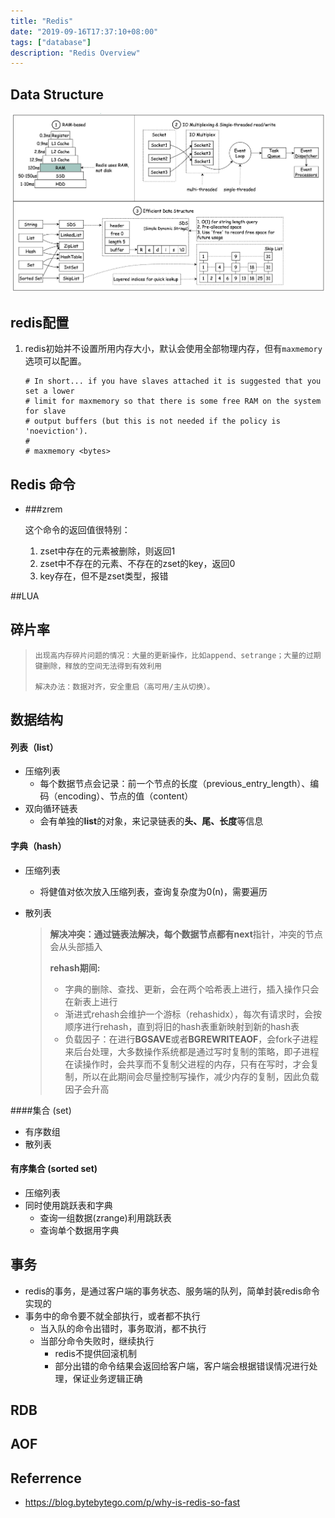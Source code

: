 ```yaml
---
title: "Redis"
date: "2019-09-16T17:37:10+08:00"
tags: ["database"]
description: "Redis Overview"
---
```


## Data Structure
![redis data structure](/images/redis_data_structure.png)

## redis配置

1. redis初始并不设置所用内存大小，默认会使用全部物理内存，但有`maxmemory`选项可以配置。

   ```
   # In short... if you have slaves attached it is suggested that you set a lower
   # limit for maxmemory so that there is some free RAM on the system for slave
   # output buffers (but this is not needed if the policy is 'noeviction').
   #
   # maxmemory <bytes>
   ```


## Redis 命令

- ###zrem

  这个命令的返回值很特别：

  1. zset中存在的元素被删除，则返回1
  2. zset中不存在的元素、不存在的zset的key，返回0
  3. key存在，但不是zset类型，报错

##LUA



## 碎片率

>     出现高内存碎片问题的情况：大量的更新操作，比如append、setrange；大量的过期键删除，释放的空间无法得到有效利用 
>
>     解决办法：数据对齐，安全重启（高可用/主从切换）。

## 数据结构

#### 列表（list）

- 压缩列表
  - 每个数据节点会记录：前一个节点的长度（previous_entry_length）、编码（encoding）、节点的值（content）
- 双向循环链表
  - 会有单独的**list**的对象，来记录链表的**头、尾、长度**等信息

#### 字典（hash）

- 压缩列表
  
  - 将健值对依次放入压缩列表，查询复杂度为0(n)，需要遍历
  
- 散列表

  > **解决冲突：**通过链表法解决，每个数据节点都有**next**指针，冲突的节点会从头部插入
  >
  > **rehash期间:**
  >
  > - 字典的删除、查找、更新，会在两个哈希表上进行，插入操作只会在新表上进行
  > - 渐进式rehash会维护一个游标（rehashidx），每次有请求时，会按顺序进行rehash，直到将旧的hash表重新映射到新的hash表
  > - 负载因子：在进行**BGSAVE**或者**BGREWRITEAOF**，会fork子进程来后台处理，大多数操作系统都是通过写时复制的策略，即子进程在读操作时，会共享而不复制父进程的内存，只有在写时，才会复制，所以在此期间会尽量控制写操作，减少内存的复制，因此负载因子会升高

####集合 (set)

- 有序数组
- 散列表

#### 有序集合 (sorted set)

- 压缩列表
- 同时使用跳跃表和字典
  - 查询一组数据(zrange)利用跳跃表
  - 查询单个数据用字典

## 事务

- redis的事务，是通过客户端的事务状态、服务端的队列，简单封装redis命令实现的
- 事务中的命令要不就全部执行，或者都不执行
  - 当入队的命令出错时，事务取消，都不执行
  - 当部分命令失败时，继续执行
    - redis不提供回滚机制
    - 部分出错的命令结果会返回给客户端，客户端会根据错误情况进行处理，保证业务逻辑正确

## RDB

## AOF



## Referrence
- https://blog.bytebytego.com/p/why-is-redis-so-fast
